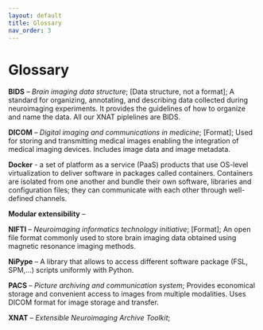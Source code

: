 ```yaml
---
layout: default
title: Glossary
nav_order: 3
---
```


# Glossary

**BIDS** <a name="BIDS"></a> – *Brain imaging data structure*; [Data structure, not a format]; A standard for organizing, annotating, and describing data collected during neuroimaging experiments. It provides the guidelines of how to organize and name the data. All our XNAT piplelines are BIDS.

**DICOM** <a name="DICOM"></a> – *Digital imaging and communications in medicine*; [Format]; Used for storing and transmitting medical images enabling the integration of medical imaging devices. Includes image data and image metadata.

**Docker** <a name="Docker"></a> - a set of platform as a service (PaaS) products that use OS-level virtualization to deliver software in packages called containers. Containers are isolated from one another and bundle their own software, libraries and configuration files; they can communicate with each other through well-defined channels.

**Modular extensibility** <a name="Modular extensibility"></a> – 

**NIFTI** <a name="NIFTI"></a> – *Neuroimaging informatics technology initiative*; [Format]; An open file format commonly used to store brain imaging data obtained using magnetic resonance imaging methods.

**NiPype** <a name="NiPype"></a> – A library that allows to access different software package (FSL, SPM,…) scripts uniformly with Python.

**PACS** <a name="PACS"></a>  – *Picture archiving and communication system*;  Provides economical storage and convenient access to images from multiple modalities. Uses DICOM format for image storage and transfer.

**XNAT** <a name="XNAT"></a>  – *Extensible Neuroimaging Archive Toolkit*; 


